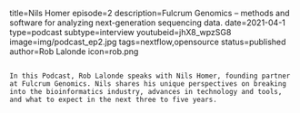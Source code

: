 title=Nils Homer
episode=2
description=Fulcrum Genomics – methods and software for analyzing next-generation sequencing data.
date=2021-04-1
type=podcast
subtype=interview
youtubeid=jhX8_wpzSG8
image=img/podcast_ep2.jpg
tags=nextflow,opensource
status=published
author=Rob Lalonde
icon=rob.png
~~~~~~

In this Podcast, Rob Lalonde speaks with Nils Homer, founding partner at Fulcrum Genomics. Nils shares his unique perspectives on breaking into the bioinformatics industry, advances in technology and tools, and what to expect in the next three to five years.
